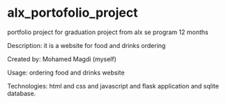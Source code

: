 # alx_portofolio_project
portfolio project for graduation project from alx se program 12 months

Description: it is a website for food and drinks ordering

Created by: Mohamed Magdi (myself)

Usage: ordering food and drinks website

Technologies: html and css and javascript and flask application and sqlite database.


